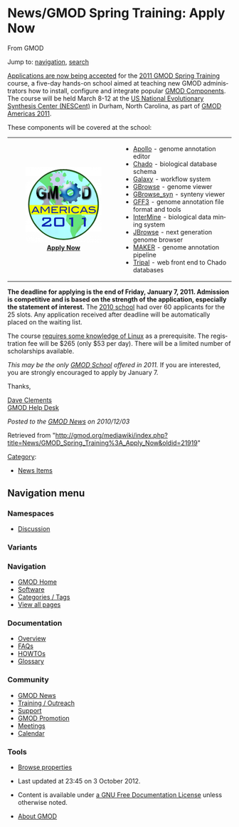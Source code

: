 <div id="mw-page-base" class="noprint">

</div>

<div id="mw-head-base" class="noprint">

</div>

<div id="content" class="mw-body" role="main">

<span id="top"></span>

<div id="mw-js-message" style="display:none;">

</div>



# <span dir="auto">News/GMOD Spring Training: Apply Now</span>

<div id="bodyContent">

<div id="siteSub">

From GMOD

</div>

<div id="contentSub">

</div>

<div id="jump-to-nav" class="mw-jump">

Jump to: [navigation](#mw-navigation), [search](#p-search)

</div>

<div id="mw-content-text" class="mw-content-ltr" lang="en" dir="ltr">

[Applications are now being
accepted](../2011_GMOD_Spring_Training#Applications "2011 GMOD Spring Training")
for the [2011 GMOD Spring
Training](../2011_GMOD_Spring_Training "2011 GMOD Spring Training")
course, a five-day hands-on school aimed at teaching new GMOD
administrators how to install, configure and integrate popular [GMOD
Components](../GMOD_Components "GMOD Components"). The course will be
held March 8-12 at the
<a href="http://www.nescent.org" class="external text" rel="nofollow">US
National Evolutionary Synthesis Center (NESCent)</a> in Durham, North
Carolina, as part of [GMOD Americas
2011](../GMOD_Americas_2011 "GMOD Americas 2011").

These components will be covered at the school:

<table>
<colgroup>
<col style="width: 50%" />
<col style="width: 50%" />
</colgroup>
<tbody>
<tr class="odd">
<td style="text-align: center;"><a href="../2011_GMOD_Spring_Training"
title="2011 GMOD Spring Training"><img
src="https://raw.githubusercontent.com/GMOD/gmod.github.io/main/mediawiki/images/thumb/1/1b/GMODAmericas2011Logo.jpg/170px-GMODAmericas2011Logo.jpg.png"
srcset="https://raw.githubusercontent.com/GMOD/gmod.github.io/main/mediawiki/images/thumb/1/1b/GMODAmericas2011Logo.jpg/255px-GMODAmericas2011Logo.jpg.png 1.5x, https://raw.githubusercontent.com/GMOD/gmod.github.io/main/mediawiki/images/thumb/1/1b/GMODAmericas2011Logo.jpg/340px-GMODAmericas2011Logo.jpg.png 2x"
width="170" height="170" alt="2011 GMOD Spring Training" /></a><br />
<strong><a href="../2011_GMOD_Spring_Training#Applications"
title="2011 GMOD Spring Training">Apply Now</a></strong></td>
<td><ul>
<li><a href="../Apollo.1" title="Apollo">Apollo</a> - genome annotation
editor</li>
<li><a href="../Chado" class="mw-redirect" title="Chado">Chado</a> -
biological database schema</li>
<li><a href="../Galaxy.1" title="Galaxy">Galaxy</a> - workflow
system</li>
<li><a href="../GBrowse.1" title="GBrowse">GBrowse</a> - genome
viewer</li>
<li><a href="../GBrowse_syn.1" title="GBrowse syn">GBrowse_syn</a> -
synteny viewer</li>
<li><a href="../GFF3" title="GFF3">GFF3</a> - genome annotation file
format and tools</li>
<li><a href="../InterMine" title="InterMine">InterMine</a> - biological
data mining system</li>
<li><a href="../JBrowse.1" title="JBrowse">JBrowse</a> - next generation
genome browser</li>
<li><a href="../MAKER.1" title="MAKER">MAKER</a> - genome annotation
pipeline</li>
<li><a href="../Tripal.1" title="Tripal">Tripal</a> - web front end to
Chado databases</li>
</ul></td>
</tr>
</tbody>
</table>

**The deadline for applying is the end of Friday, January 7, 2011.
Admission is competitive and is based on the strength of the
application, especially the statement of interest.** The [2010
school](../2010_GMOD_Summer_School_-_Americas "2010 GMOD Summer School - Americas")
had over 60 applicants for the 25 slots. Any application received after
deadline will be automatically placed on the waiting list.

The course [requires some knowledge of
Linux](../2011_GMOD_Spring_Training#Prerequisites "2011 GMOD Spring Training")
as a prerequisite. The registration fee will be \$265 (only \$53 per
day). There will be a limited number of scholarships available.

*This may be the only [GMOD School](../GMOD_Schools "GMOD Schools")
offered in 2011.* If you are interested, you are strongly encouraged to
apply by January 7.

Thanks,

[Dave Clements](../User%3AClements "User%3AClements")  
[GMOD Help Desk](../GMOD_Help_Desk "GMOD Help Desk")

  

<div class="newsfooter">

*Posted to the [GMOD News](../GMOD_News "GMOD News") on 2010/12/03*

</div>

</div>

<div class="printfooter">

Retrieved from
"<http://gmod.org/mediawiki/index.php?title=News/GMOD_Spring_Training%3A_Apply_Now&oldid=21919>"

</div>

<div id="catlinks" class="catlinks">

<div id="mw-normal-catlinks" class="mw-normal-catlinks">

[Category](../Special%3ACategories "Special%3ACategories"):

- [News Items](../Category%3ANews_Items "Category%3ANews Items")

</div>

</div>

<div class="visualClear">

</div>

</div>

</div>

<div id="mw-navigation">

## Navigation menu

<div id="mw-head">



<div id="left-navigation">

<div id="p-namespaces" class="vectorTabs" role="navigation"
aria-labelledby="p-namespaces-label">

### Namespaces


- <span id="ca-talk"><a
  href="http://gmod.org/mediawiki/index.php?title=Talk:News/GMOD_Spring_Training%3A_Apply_Now&amp;action=edit&amp;redlink=1"
  accesskey="t"
  title="Discussion about the content page [t]">Discussion</a></span>

</div>

<div id="p-variants" class="vectorMenu emptyPortlet" role="navigation"
aria-labelledby="p-variants-label">

### 

### Variants[](#)

<div class="menu">

</div>

</div>

</div>





</div>

</div>

</div>

<div id="mw-panel">

<div id="p-logo" role="banner">

<a href="../Main_Page"
style="background-image: url(../../images/GMOD-cogs.png);"
title="Visit the main page"></a>

</div>

<div id="p-Navigation" class="portal" role="navigation"
aria-labelledby="p-Navigation-label">

### Navigation

<div class="body">

- <span id="n-GMOD-Home">[GMOD Home](../Main_Page)</span>
- <span id="n-Software">[Software](../GMOD_Components)</span>
- <span id="n-Categories-.2F-Tags">[Categories /
  Tags](../Categories)</span>
- <span id="n-View-all-pages">[View all
  pages](../Special:AllPages)</span>

</div>

</div>

<div id="p-Documentation" class="portal" role="navigation"
aria-labelledby="p-Documentation-label">

### Documentation

<div class="body">

- <span id="n-Overview">[Overview](../Overview)</span>
- <span id="n-FAQs">[FAQs](../Category%3AFAQ)</span>
- <span id="n-HOWTOs">[HOWTOs](../Category%3AHOWTO)</span>
- <span id="n-Glossary">[Glossary](../Glossary)</span>

</div>

</div>

<div id="p-Community" class="portal" role="navigation"
aria-labelledby="p-Community-label">

### Community

<div class="body">

- <span id="n-GMOD-News">[GMOD News](../GMOD_News)</span>
- <span id="n-Training-.2F-Outreach">[Training /
  Outreach](../Training_and_Outreach)</span>
- <span id="n-Support">[Support](../Support)</span>
- <span id="n-GMOD-Promotion">[GMOD Promotion](../GMOD_Promotion)</span>
- <span id="n-Meetings">[Meetings](../Meetings)</span>
- <span id="n-Calendar">[Calendar](../Calendar)</span>

</div>

</div>

<div id="p-tb" class="portal" role="navigation"
aria-labelledby="p-tb-label">

### Tools

<div class="body">


- <span id="t-smwbrowselink"><a href="../Special%3ABrowse/News-2FGMOD_Spring_Training%3A_Apply_Now"
  rel="smw-browse">Browse properties</a></span>


</div>

</div>

</div>

</div>

<div id="footer" role="contentinfo">

- <span id="footer-info-lastmod">Last updated at 23:45 on 3 October
  2012.</span>
<!-- - <span id="footer-info-viewcount">7,782 page views.</span> -->
- <span id="footer-info-copyright">Content is available under
  <a href="http://www.gnu.org/licenses/fdl-1.3.html" class="external"
  rel="nofollow">a GNU Free Documentation License</a> unless otherwise
  noted.</span>

<!-- -->

- <span id="footer-places-about">[About
  GMOD](../GMOD%3AAbout "GMOD%3AAbout")</span>

<!-- -->






</div>
